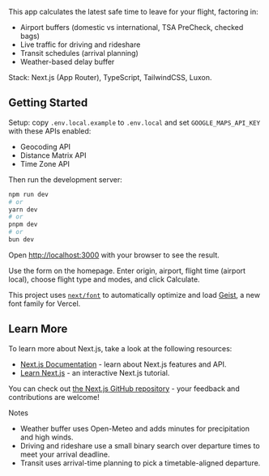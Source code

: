 This app calculates the latest safe time to leave for your flight, factoring in:

- Airport buffers (domestic vs international, TSA PreCheck, checked bags)
- Live traffic for driving and rideshare
- Transit schedules (arrival planning)
- Weather-based delay buffer

Stack: Next.js (App Router), TypeScript, TailwindCSS, Luxon.

## Getting Started

Setup: copy `.env.local.example` to `.env.local` and set `GOOGLE_MAPS_API_KEY` with these APIs enabled:

- Geocoding API
- Distance Matrix API
- Time Zone API

Then run the development server:

```bash
npm run dev
# or
yarn dev
# or
pnpm dev
# or
bun dev
```

Open [http://localhost:3000](http://localhost:3000) with your browser to see the result.

Use the form on the homepage. Enter origin, airport, flight time (airport local), choose flight type and modes, and click Calculate.

This project uses [`next/font`](https://nextjs.org/docs/app/building-your-application/optimizing/fonts) to automatically optimize and load [Geist](https://vercel.com/font), a new font family for Vercel.

## Learn More

To learn more about Next.js, take a look at the following resources:

- [Next.js Documentation](https://nextjs.org/docs) - learn about Next.js features and API.
- [Learn Next.js](https://nextjs.org/learn) - an interactive Next.js tutorial.

You can check out [the Next.js GitHub repository](https://github.com/vercel/next.js) - your feedback and contributions are welcome!

Notes

- Weather buffer uses Open-Meteo and adds minutes for precipitation and high winds.
- Driving and rideshare use a small binary search over departure times to meet your arrival deadline.
- Transit uses arrival-time planning to pick a timetable-aligned departure.
